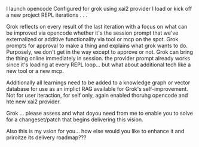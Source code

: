 I launch opencode
Configured for grok using xai2 provider
I load or kick off a new project
REPL iterations
. . .

Grok reflects on every result of the last iteration with a focus on what can be improved via opencode whether it's the session prompt that we've externalized or additive functionality via tool or mcp on the spot.
Grok prompts for approval to make a thing and explains what grok wants to do. Purposely, we don't get in the way except to approve or not.
Grok can bring the thing online immediately in session. the provider prompt already works since it's loading at every REPL loop... but what about additional tech like a new tool or a new mcp. 

Additionally all learnings need to be added to a knowledge graph or vector database for use as an implict RAG available for Grok's self-improvement. Not for user iteraction, for self only, again enabled thoruhg opencode and hte new xai2 provider.

Grok ... please assess and what doyou need from me to enable you to solve for a changeset/patch that begins delivering this vision.

Also this is my vsion for you... how else would you like to enhance it and priroitze its delivery roadmap???


